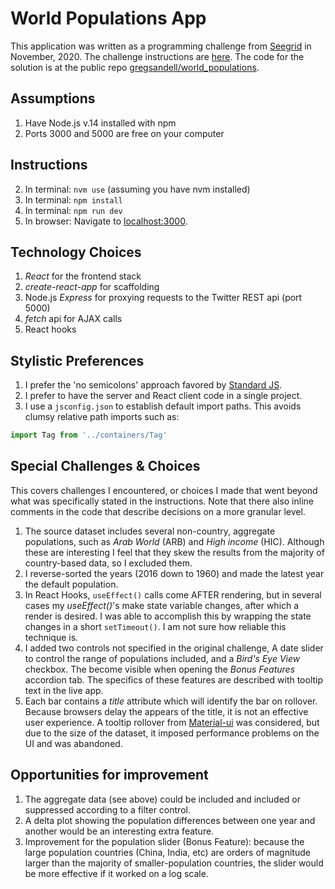 # World Populations App

This application was written as a programming challenge from [Seegrid](https://seegrid.com/) in November, 2020. The challenge instructions are [here](https://github.com/gregsandell/world_populations/blob/dev/doc/Problem_Statement_Country_population_chart.pdf).  The code for the solution is at the public repo [gregsandell/world_populations](https://github.com/gregsandell/world_populations).

## Assumptions
1. Have Node.js v.14 installed with npm
2. Ports 3000 and 5000 are free on your computer

## Instructions
2. In terminal:  `nvm use` (assuming you have nvm installed)
3. In terminal:  `npm install`
4. In terminal:  `npm run dev`
5. In browser: Navigate to [localhost:3000](http://localhost:3000).


## Technology Choices
1. *React* for the frontend stack
1. *create-react-app* for scaffolding
2. Node.js *Express* for proxying requests to the Twitter REST api (port 5000)
3. *fetch* api for AJAX calls
4. React hooks

## Stylistic Preferences
1. I prefer the 'no semicolons' approach favored by [Standard JS](https://standardjs.com).
2. I prefer to have the server and React client code in a single project.
3.  I use a `jsconfig.json` to establish default import paths.  This avoids clumsy relative path imports such as:

```javascript
import Tag from '../containers/Tag'
```

## Special Challenges & Choices
This covers challenges I encountered, or choices I made that went beyond what was specifically stated in the instructions.  Note that there also inline comments in the code that describe decisions on a more granular level.

1. The source dataset includes several non-country, aggregate populations, such as *Arab World* (ARB) and *High income* (HIC).  Although these are interesting I feel that they skew the results from the majority of country-based data, so I excluded them.
2. I reverse-sorted the years (2016 down to 1960) and made the latest year the default population.
3. In React Hooks, `useEffect()` calls come AFTER rendering, but in several cases my *useEffect()*'s make state variable changes, after which a render is desired.  I was able to accomplish this by wrapping the state changes in a short `setTimeout()`. I am not sure how reliable this technique is. 
4. I added two controls not specified in the original challenge, A date slider to control the range of populations included, and a *Bird's Eye View* checkbox.  The become visible when opening the *Bonus Features* accordion tab.  The specifics of these features are described with tooltip text in the live app.
5. Each bar contains a *title* attribute which will identify the bar on rollover.  Because browsers delay the appears of the title, it is not an effective user experience.  A tooltip rollover from [Material-ui](https://material-ui.com/components/tooltips/) was considered, but due to the size of the dataset, it imposed performance problems on the UI and was abandoned.

## Opportunities for improvement
1. The aggregate data (see above) could be included and included or suppressed according to a filter control. 
2. A delta plot showing the population differences between one year and another would be an interesting extra feature.
3. Improvement for the population slider (Bonus Feature):  because the large population countries (China, India, etc) are orders of magnitude larger than the majority of smaller-population countries, the slider would be more effective if it worked on a log scale.

